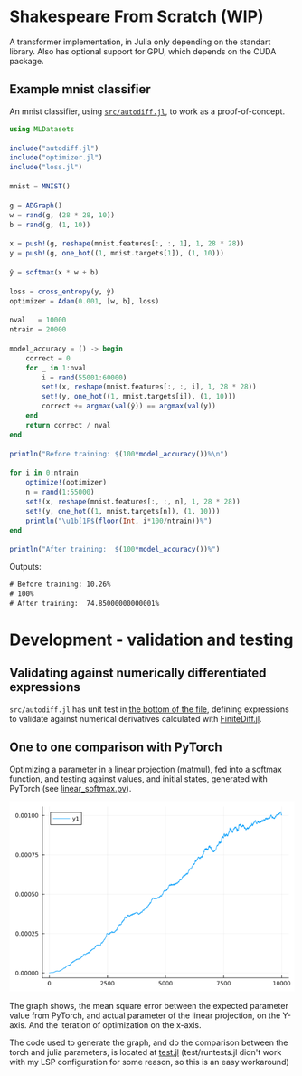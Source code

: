 # Shakespeare From Scratch (WIP)
A transformer implementation, in Julia only depending on the standart library.
Also has optional support for GPU, which depends on the CUDA package.

## Example mnist classifier

An mnist classifier, using [`src/autodiff.jl`](autodiff.jl), to work as a proof-of-concept.
```julia
using MLDatasets

include("autodiff.jl")
include("optimizer.jl")
include("loss.jl")

mnist = MNIST()

g = ADGraph()
w = rand(g, (28 * 28, 10))
b = rand(g, (1, 10))

x = push!(g, reshape(mnist.features[:, :, 1], 1, 28 * 28))
y = push!(g, one_hot((1, mnist.targets[1]), (1, 10)))

ŷ = softmax(x * w + b)

loss = cross_entropy(y, ŷ)
optimizer = Adam(0.001, [w, b], loss)

nval   = 10000
ntrain = 20000

model_accuracy = () -> begin
    correct = 0
    for _ in 1:nval
        i = rand(55001:60000)
        set!(x, reshape(mnist.features[:, :, i], 1, 28 * 28))
        set!(y, one_hot((1, mnist.targets[i]), (1, 10)))
        correct += argmax(val(ŷ)) == argmax(val(y))
    end
    return correct / nval
end

println("Before training: $(100*model_accuracy())%\n")

for i in 0:ntrain
    optimize!(optimizer)
    n = rand(1:55000)
    set!(x, reshape(mnist.features[:, :, n], 1, 28 * 28))
    set!(y, one_hot((1, mnist.targets[n]), (1, 10)))
    println("\u1b[1F$(floor(Int, i*100/ntrain))%")
end

println("After training:  $(100*model_accuracy())%")
```

Outputs:

```txt
# Before training: 10.26%
# 100%
# After training:  74.85000000000001%
```
# Development - validation and testing
## Validating against numerically differentiated expressions
`src/autodiff.jl` has unit test in [the bottom of the file](https://github.com/unic0rn9k/shakespeare_from_scratch/blob/bd5c2a14ae783762a626c398ab5e62dde74e4fa8/src/autodiff.jl#L525), defining expressions to validate against numerical derivatives calculated with [FiniteDiff.jl](https://github.com/JuliaDiff/FiniteDiff.jl).

## One to one comparison with PyTorch
Optimizing a parameter in a linear projection (matmul), fed into a softmax function, and testing against values, and initial states, generated with PyTorch (see [linear_softmax.py](test/py/linear_softmax.py)).

![](test/compare_plots/linear_softmax.png)

The graph shows, the mean square error between the expected parameter value from PyTorch, and actual parameter of the linear projection, on the Y-axis. And the iteration of optimization on the x-axis.

The code used to generate the graph, and do the comparison between the torch and julia parameters, is located at [test.jl](https://github.com/unic0rn9k/shakespeare_from_scratch/blob/master/src/test.jl#L50-L57) (test/runtests.jl didn't work with my LSP configuration for some reason, so this is an easy workaround)
